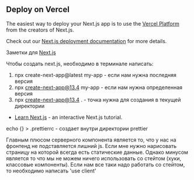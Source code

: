 ## Deploy on Vercel

The easiest way to deploy your Next.js app is to use the [Vercel Platform](https://vercel.com/new?utm_medium=default-template&filter=next.js&utm_source=create-next-app&utm_campaign=create-next-app-readme) from the creators of Next.js.

Check out our [Next.js deployment documentation](https://nextjs.org/docs/deployment) for more details.


Заметки для [Next.js](https://nextjs.org/)

Чтобы создать next.js, необходимо в терминале написать:
1. npx create-next-app@latest my-app - если нам нужна последняя версия
2. npx create-next-app@13.4 my-app - если нам нужна определенная версия
3. npx create-next-app@13.4 . - точка нужна для создания в текущей директории
 
- [Learn Next.js](https://nextjs.org/learn) - an interactive Next.js tutorial.

echo {} > .prettierrc - создает внутри директории prettier

Главным плюсом серверного компонента является то, что у нас на фронтенд не подставляется лишний js.
Если мне нужно нарисовать страницу на которой всегда есть статические данные. Однако минусом является 
то что мы не можем ничего использовать со стейтом (хуки, классовые компоненты). Если нам все таки надо
работать со стейтом, то необходимо написать 'use client'